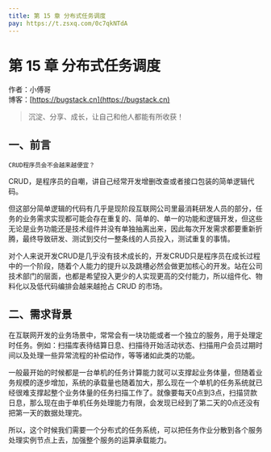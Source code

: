 ```yaml
---
title: 第 15 章 分布式任务调度
pay: https://t.zsxq.com/0c7qkNTdA
---
```


# 第 15 章 分布式任务调度

作者：小傅哥
<br/>博客：[https://bugstack.cn](https://bugstack.cn)

>沉淀、分享、成长，让自己和他人都能有所收获！

## 一、前言

`CRUD程序员会不会越来越便宜？`

CRUD，是程序员的自嘲，讲自己经常开发增删改查或者接口包装的简单逻辑代码。

但这部分简单逻辑的代码有几乎是现阶段互联网公司里最消耗研发人员的部分，任务的业务需求实现都可能会存在重复的、简单的、单一的功能和逻辑开发，但这些无论是业务功能还是技术组件并没有单独抽离出来，因此每次开发需求都要重新折腾，最终导致研发、测试到交付一整条线的人员投入，测试重复的事情。

对个人来说开发CRUD是几乎没有技术成长的，开发CRUD只是程序员在成长过程中的一个阶段，随着个人能力的提升以及跳槽必然会做更加核心的开发。站在公司技术部门的层面，也都是希望投入更少的人实现更高的交付能力，所以组件化、物料化以及低代码编排会越来越抢占 CRUD 的市场。

## 二、需求背景

在互联网开发的业务场景中，常常会有一块功能或者一个独立的服务，用于处理定时任务。例如：扫描库表待结算日息、扫描待开始活动状态、扫描用户会员过期时间以及处理一些异常流程的补偿动作，等等诸如此类的功能。

一般最开始的时候都是一台单机的任务计算能力就可以支撑起业务体量，但随着业务规模的逐步增加，系统的承载量也随着加大，那么现在一个单机的任务系统就已经很难支撑起整个业务体量的任务扫描工作了。就像要每天0点到3点，扫描贷款日息，那么现在由于单机任务处理能力有限，会发现已经到了第二天的0点还没有把第一天的数据处理完。

所以，这个时候我们需要一个分布式的任务系统，可以把任务作业分散到各个服务处理实例节点上去，加强整个服务的运算承载能力。